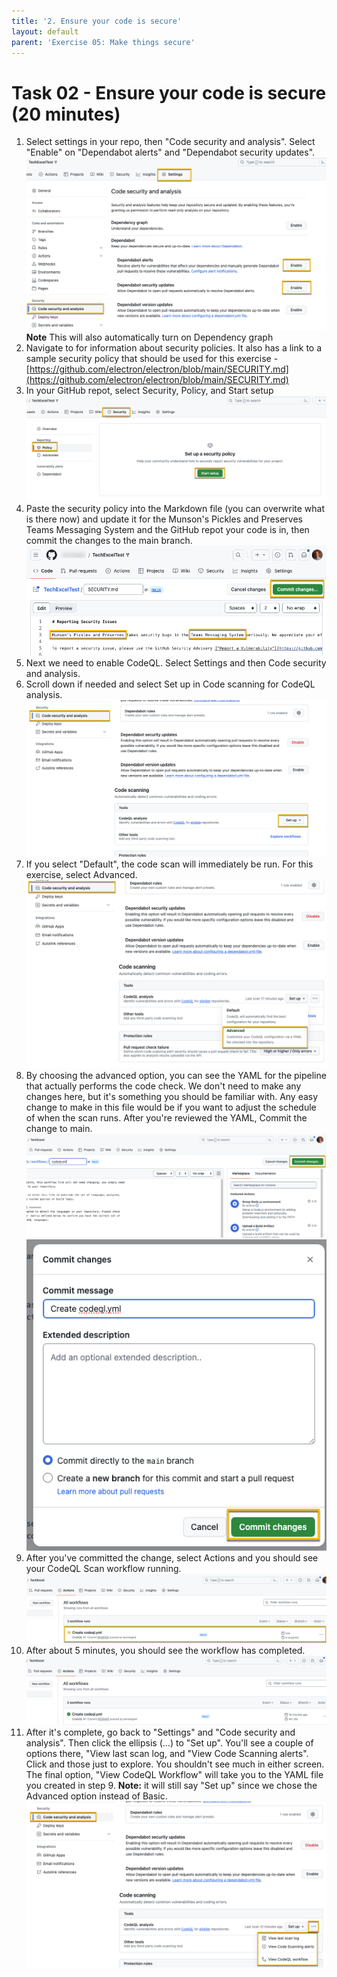 ```yaml
---
title: '2. Ensure your code is secure'
layout: default
parent: 'Exercise 05: Make things secure'
---
```


# Task 02 - Ensure your code is secure (20 minutes)

1. Select settings in your repo, then "Code security and analysis". Select "Enable" on "Dependabot alerts" and "Dependabot security updates".
    ![Enabled Dependabot alerts and security updates](../Media/EnableDependabot.png)
    **Note** This will also automatically turn on Dependency graph
2. Navigate to for information about security policies. It also has a link to a sample security policy that should be used for this exercise - [https://github.com/electron/electron/blob/main/SECURITY.md](https://github.com/electron/electron/blob/main/SECURITY.md)
3. In your GitHub repot, select Security, Policy, and Start setup
   ![Start the security policy setup](../Media/StartSecurityPolicySetup.png)
4. Paste the security policy into the Markdown file (you can overwrite what is there now) and update it for the Munson's Pickles and Preserves Teams Messaging System and the GitHub repot your code is in, then commit the changes to the main branch.
   ![Commit the updated security policy](../Media/CommitSecurityPolicy.png)
5. Next we need to enable CodeQL. Select Settings and then Code security and analysis.
6. Scroll down if needed and select Set up in Code scanning for CodeQL analysis.
    ![Setup CodeQL analysis](../Media/CodeQLAnalysisSetup.png)
7. If you select "Default", the code scan will immediately be run. For this exercise, select Advanced.
    ![Select Default](../Media/CodeQLAdvanced.png)
8. By choosing the advanced option, you can see the YAML for the pipeline that actually performs the code check. We don't need to make any changes here, but it's something you should be familiar with. Any easy change to make in this file would be if you want to adjust the schedule of when the scan runs. After you're reviewed the YAML, Commit the change to main.
    ![Commit the CodeQL YAML](../Media/CodeQLYAMLCommit.png)
    ![Commit the change](../Media/CodeQLCommitChange.png)
9. After you've committed the change, select Actions and you should see your CodeQL Scan workflow running.
    ![CodeQL scan running](../Media/CodeQLScanRunning.png)
10. After about 5 minutes, you should see the workflow has completed.
    ![Workflow complete](../Media/CodeQLWorkflowComplete.png)
11. After it's complete, go back to "Settings" and "Code security and analysis". Then click the ellipsis (...) to "Set up". You'll see a couple of options there, "View last scan log, and "View Code Scanning alerts". Click and those just to explore. You shouldn't see much in either screen. The final option, "View CodeQL Workflow" will take you to the YAML file you created in step 9. **Note:** it will still say "Set up" since we chose the Advanced option instead of Basic.
    ![View cod scanning results](../Media/CodeQLViewResults.png)
